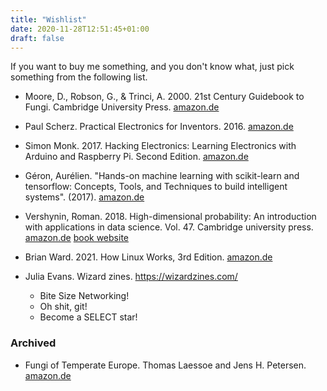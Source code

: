 ```yaml
---
title: "Wishlist"
date: 2020-11-28T12:51:45+01:00
draft: false
---
```


If you want to buy me something, and you don't know what, just pick 
something from the following list. 

* Moore, D., Robson, G., & Trinci, A. 2000. 21st Century Guidebook to Fungi. Cambridge University Press. 
[amazon.de](https://www.amazon.de/Century-Guidebook-Fungi-David-Moore/dp/1108745687/ref=tmm_pap_title_0?_encoding=UTF8&qid=1606564014&sr=8-2)

* Paul Scherz. Practical Electronics for Inventors. 2016. 
[amazon.de](https://www.amazon.de/dp/1259587541/?coliid=I3EIJJT9OGDCB7&colid=RGD0DREC9YQB&psc=1&ref_=lv_ov_lig_dp_it)

* Simon Monk. 2017. Hacking Electronics: Learning Electronics with Arduino and Raspberry Pi. Second Edition. 
[amazon.de](https://www.amazon.de/dp/1260012204/?coliid=IMN8CMVT6FVDE&colid=RGD0DREC9YQB&psc=1&ref_=lv_ov_lig_dp_it)

* Géron, Aurélien. "Hands-on machine learning with scikit-learn and tensorflow: 
Concepts, Tools, and Techniques to build intelligent systems". (2017).
[amazon.de](https://www.amazon.de/-/en/Aur%C3%A9lien-G%C3%A9ron/dp/1492032646)

* Vershynin, Roman. 2018. High-dimensional probability: An introduction with applications in data science. Vol. 47. Cambridge university press.
[amazon.de](https://www.amazon.de/dp/1108415199/?coliid=I1PZMP5NZXK0K8&colid=2UPU4CVKSN94G&psc=1&ref_=lv_ov_lig_dp_it)
[book website](https://www.math.uci.edu/~rvershyn/papers/HDP-book/HDP-book.html#)

* Brian Ward. 2021. How Linux Works, 3rd Edition. [amazon.de](https://www.amazon.de/How-Linux-Works-Brian-Ward-dp-1718500408/dp/1718500408/ref=dp_ob_title_bk)

* Julia Evans. Wizard zines. https://wizardzines.com/
	* Bite Size Networking!
	* Oh shit, git!
	* Become a SELECT star!

### Archived

* Fungi of Temperate Europe. Thomas Laessoe and Jens H. Petersen. 
[amazon.de](https://www.amazon.de/dp/0691180377/?coliid=I61KK49EMN4LP&colid=2UPU4CVKSN94G&psc=1&ref_=lv_ov_lig_dp_it)
